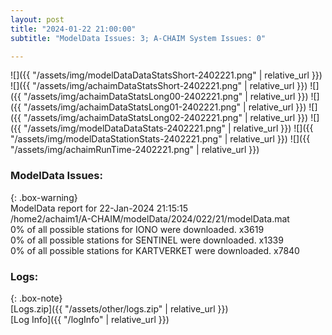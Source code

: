 ```yaml
---
layout: post
title: "2024-01-22 21:00:00"
subtitle: "ModelData Issues: 3; A-CHAIM System Issues: 0"

---
```


![]({{ "/assets/img/modelDataDataStatsShort-2402221.png" | relative_url }})
![]({{ "/assets/img/achaimDataStatsShort-2402221.png" | relative_url }})
![]({{ "/assets/img/achaimDataStatsLong00-2402221.png" | relative_url }})
![]({{ "/assets/img/achaimDataStatsLong01-2402221.png" | relative_url }})
![]({{ "/assets/img/achaimDataStatsLong02-2402221.png" | relative_url }})
![]({{ "/assets/img/modelDataDataStats-2402221.png" | relative_url }})
![]({{ "/assets/img/modelDataStationStats-2402221.png" | relative_url }})
![]({{ "/assets/img/achaimRunTime-2402221.png" | relative_url }})


### ModelData Issues:  
  
{: .box-warning}  
 ModelData report for 22-Jan-2024 21:15:15   
 /home2/achaim1/A-CHAIM/modelData/2024/022/21/modelData.mat   
 0% of all possible stations for IONO were downloaded. x3619   
 0% of all possible stations for SENTINEL were downloaded. x1339   
 0% of all possible stations for KARTVERKET were downloaded. x7840   
  


### Logs:  
  
{: .box-note}  
[Logs.zip]({{ "/assets/other/logs.zip" | relative_url }})  
[Log Info]({{ "/logInfo" | relative_url }})  
